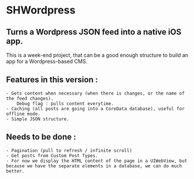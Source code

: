 SHWordpress
===========

## Turns a Wordpress JSON feed into a native iOS app.

This is a week-end project, that can be a good enough structure to build an app for a Wordpress-based CMS.

## Features in this version :
	- Gets content when necessary (when there is changes, or the name of the feed changes).
		Debug flag : pulls content everytime.
	- Caching (all posts are going into a CoreData database), useful for offline mode.
	- Simple JSON structure.

## Needs to be done :
	- Pagination (pull to refresh / infinite scroll)
	- Get posts from Custom Post Types.
	- For now we display the HTML content of the page in a UIWebView, but because we have the separate elements in a database, we can do much better.
